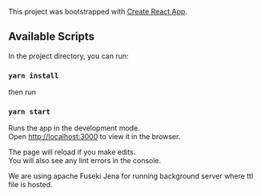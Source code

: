 This project was bootstrapped with [Create React App](https://github.com/facebook/create-react-app).

## Available Scripts

In the project directory, you can run:

### `yarn install`

then run 

### `yarn start`

Runs the app in the development mode.<br />
Open [http://localhost:3000](http://localhost:3000) to view it in the browser.

The page will reload if you make edits.<br />
You will also see any lint errors in the console.

We are using apache Fuseki Jena for running background server where ttl file is hosted.